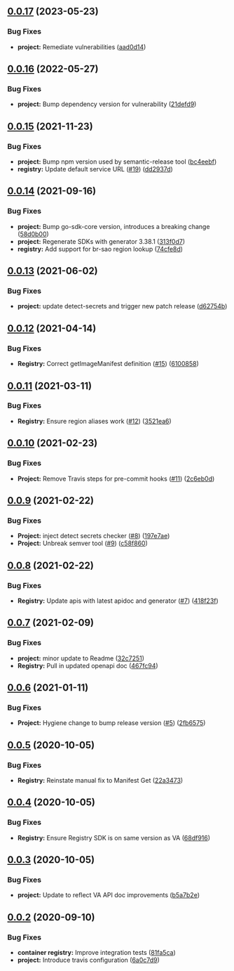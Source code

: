 ## [0.0.17](https://github.com/IBM/container-registry-go-sdk/compare/v0.0.16...v0.0.17) (2023-05-23)


### Bug Fixes

* **project:** Remediate vulnerabilities ([aad0d14](https://github.com/IBM/container-registry-go-sdk/commit/aad0d1416b9e105b25f22b568dd6f237d753a526))

## [0.0.16](https://github.com/IBM/container-registry-go-sdk/compare/v0.0.15...v0.0.16) (2022-05-27)


### Bug Fixes

* **project:** Bump dependency version for vulnerability ([21defd9](https://github.com/IBM/container-registry-go-sdk/commit/21defd927787aa46b5eb17077779e2a00c713754))

## [0.0.15](https://github.com/IBM/container-registry-go-sdk/compare/v0.0.14...v0.0.15) (2021-11-23)


### Bug Fixes

* **project:** Bump npm version used by semantic-release tool ([bc4eebf](https://github.com/IBM/container-registry-go-sdk/commit/bc4eebf9d84970dadc55fd32351f4aef29d0d4b3))
* **registry:** Update default service URL ([#19](https://github.com/IBM/container-registry-go-sdk/issues/19)) ([dd2937d](https://github.com/IBM/container-registry-go-sdk/commit/dd2937d2e5af13d2cdcbec7a5cf09a80b171c597))

## [0.0.14](https://github.com/IBM/container-registry-go-sdk/compare/v0.0.13...v0.0.14) (2021-09-16)


### Bug Fixes

* **project:** Bump go-sdk-core version, introduces a breaking change ([58d0b00](https://github.com/IBM/container-registry-go-sdk/commit/58d0b008a849e368eaf6cc37225d6bf6186ca16f))
* **project:** Regenerate SDKs with generator 3.38.1 ([313f0d7](https://github.com/IBM/container-registry-go-sdk/commit/313f0d7b19817e4cb18b96a82b5442f8b4b961b0))
* **registry:** Add support for br-sao region lookup ([74cfe8d](https://github.com/IBM/container-registry-go-sdk/commit/74cfe8d8c8a462b33a6ecfa28b6a8c88fc258f2f))

## [0.0.13](https://github.com/IBM/container-registry-go-sdk/compare/v0.0.12...v0.0.13) (2021-06-02)


### Bug Fixes

* **project:** update detect-secrets and trigger new patch release ([d62754b](https://github.com/IBM/container-registry-go-sdk/commit/d62754b27dcc9c72dc122a3dab61ecebe1409ad4))

## [0.0.12](https://github.com/IBM/container-registry-go-sdk/compare/v0.0.11...v0.0.12) (2021-04-14)


### Bug Fixes

* **Registry:** Correct getImageManifest definition ([#15](https://github.com/IBM/container-registry-go-sdk/issues/15)) ([6100858](https://github.com/IBM/container-registry-go-sdk/commit/61008587e227095c149a724d0ecd1ef6892e3f9e))

## [0.0.11](https://github.com/IBM/container-registry-go-sdk/compare/v0.0.10...v0.0.11) (2021-03-11)


### Bug Fixes

* **Registry:** Ensure region aliases work ([#12](https://github.com/IBM/container-registry-go-sdk/issues/12)) ([3521ea6](https://github.com/IBM/container-registry-go-sdk/commit/3521ea6bd5ec47b112e3295991f8823bab84d672))

## [0.0.10](https://github.com/IBM/container-registry-go-sdk/compare/v0.0.9...v0.0.10) (2021-02-23)


### Bug Fixes

* **Project:** Remove Travis steps for pre-commit hooks ([#11](https://github.com/IBM/container-registry-go-sdk/issues/11)) ([2c6eb0d](https://github.com/IBM/container-registry-go-sdk/commit/2c6eb0d9e5f7cfe8175cfb780f44bdbf8be529dd))

## [0.0.9](https://github.com/IBM/container-registry-go-sdk/compare/v0.0.8...v0.0.9) (2021-02-22)


### Bug Fixes

* **Project:** inject detect secrets checker ([#8](https://github.com/IBM/container-registry-go-sdk/issues/8)) ([197e7ae](https://github.com/IBM/container-registry-go-sdk/commit/197e7ae585e5344ad0d056abf7bd1fd612877846))
* **Project:** Unbreak semver tool ([#9](https://github.com/IBM/container-registry-go-sdk/issues/9)) ([c58f860](https://github.com/IBM/container-registry-go-sdk/commit/c58f8608d7a4bfe7695a45b3a07a85cbd8bace0d))

## [0.0.8](https://github.com/IBM/container-registry-go-sdk/compare/v0.0.7...v0.0.8) (2021-02-22)


### Bug Fixes

* **Registry:** Update apis with latest apidoc and generator ([#7](https://github.com/IBM/container-registry-go-sdk/issues/7)) ([418f23f](https://github.com/IBM/container-registry-go-sdk/commit/418f23f4fa9870c7e237ba9db20810957c0f3e28))

## [0.0.7](https://github.com/IBM/container-registry-go-sdk/compare/v0.0.6...v0.0.7) (2021-02-09)


### Bug Fixes

* **project:** minor update to Readme ([32c7251](https://github.com/IBM/container-registry-go-sdk/commit/32c725114665adba8e6a6f9f7fa3ed5015ef0703))
* **Registry:** Pull in updated openapi doc ([467fc94](https://github.com/IBM/container-registry-go-sdk/commit/467fc94e4d6646c48108b0b5686e16589473339a))

## [0.0.6](https://github.com/IBM/container-registry-go-sdk/compare/v0.0.5...v0.0.6) (2021-01-11)


### Bug Fixes

* **Project:** Hygiene change to bump release version ([#5](https://github.com/IBM/container-registry-go-sdk/issues/5)) ([2fb6575](https://github.com/IBM/container-registry-go-sdk/commit/2fb65751e5beb35057a68a668c8a051231266f7b))

## [0.0.5]([secure]/ibmcloud/container-registry-go-sdk/compare/v0.0.4...v0.0.5) (2020-10-05)


### Bug Fixes

* **Registry:** Reinstate manual fix to Manifest Get ([22a3473]([secure]/ibmcloud/container-registry-go-sdk/commit/22a3473205f594b72b9a28ef999863c18d38efb2))

## [0.0.4]([secure]/ibmcloud/container-registry-go-sdk/compare/v0.0.3...v0.0.4) (2020-10-05)


### Bug Fixes

* **Registry:** Ensure Registry SDK is on same version as VA ([68df916]([secure]/ibmcloud/container-registry-go-sdk/commit/68df916b6c7eeef1a06d29225e00857ca7fcd9ab))

## [0.0.3]([secure]/ibmcloud/container-registry-go-sdk/compare/v0.0.2...v0.0.3) (2020-10-05)


### Bug Fixes

* **project:** Update to reflect VA API doc improvements ([b5a7b2e]([secure]/ibmcloud/container-registry-go-sdk/commit/b5a7b2e22001c48f6729cfefd16111545e49dbda))

## [0.0.2]([secure]/ibmcloud/container-registry-go-sdk/compare/v0.0.1...v0.0.2) (2020-09-10)


### Bug Fixes

* **container registry:** Improve integration tests ([81fa5ca]([secure]/ibmcloud/container-registry-go-sdk/commit/81fa5cabcbbdcea98849b34110d63778fba15180))
* **project:** Introduce travis configuration ([6a0c7d9]([secure]/ibmcloud/container-registry-go-sdk/commit/6a0c7d97437c51182d4f72f104e71c10ca584d35))
